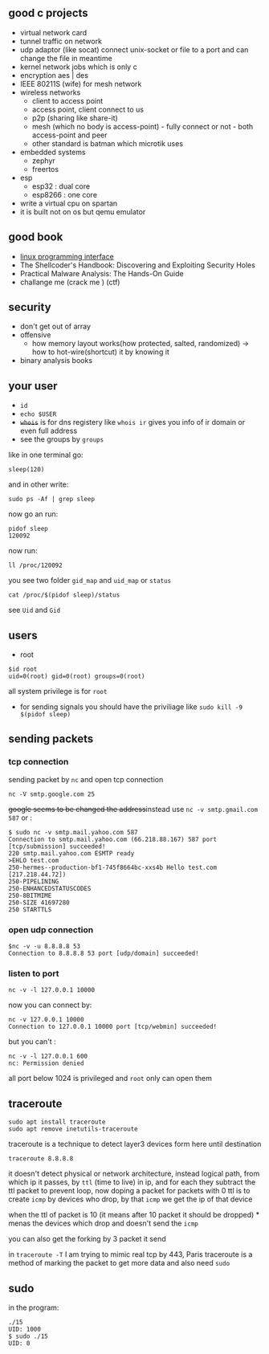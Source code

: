 ## good c projects
- virtual network card
- tunnel traffic on network
- udp adaptor (like socat) connect unix-socket or file to a port and can change the file in meantime
- kernel network jobs which is only c
- encryption aes | des
- IEEE 80211S (wife) for mesh network 
- wireless networks
    - client to access point
    - access point, client connect to us
    - p2p (sharing like share-it)
    - mesh (which no body is access-point) - fully connect or not - both access-point and peer
    - other standard is batman which microtik uses
- embedded systems
    - zephyr
    - freertos
- esp
    - esp32 : dual core
    - esp8266 : one core
- write a virtual cpu on spartan
- it is built not on os but qemu emulator

## good book
- [linux programming interface](https://maktabkhooneh.org/mag/wp-content/uploads/2022/02/The-Linux-Programming-Interface-Michael-Kerrisk.pdf)
- The Shellcoder's Handbook: Discovering and Exploiting Security Holes
- Practical Malware Analysis: The Hands-On Guide
- challange me (crack me ) (ctf)

## security
- don't get out of array
- offensive 
    - how memory layout works(how protected, salted, randomized) -> how to hot-wire(shortcut) it by knowing it
- binary analysis books

## your user
- `id`
- `echo $USER`
- ~~`whois`~~ is for dns registery like `whois ir` gives you info of ir domain or even full address
- see the groups by `groups`

like in one terminal go:
```
sleep(120)
```
and in other write:
```
sudo ps -Af | grep sleep
```
now go an run:
```
pidof sleep
120092
```
now run:
```
ll /proc/120092
```
you see two folder `gid_map` and `uid_map` or `status`
```
cat /proc/$(pidof sleep)/status
```
see `Uid` and `Gid`
## users
- root
```
$id root
uid=0(root) gid=0(root) groups=0(root)
```
all system privilege is for `root`

- for sending signals you should have the priviliage like `sudo kill -9 $(pidof sleep)`
## sending packets
### tcp connection
sending packet by `nc` and open tcp connection
```
nc -V smtp.google.com 25
```
~~google seems to be changed the address~~instead use `nc -v smtp.gmail.com 587` or 
:
```
$ sudo nc -v smtp.mail.yahoo.com 587
Connection to smtp.mail.yahoo.com (66.218.88.167) 587 port [tcp/submission] succeeded!
220 smtp.mail.yahoo.com ESMTP ready
>EHLO test.com
250-hermes--production-bf1-745f8664bc-xxs4b Hello test.com [217.218.44.72])
250-PIPELINING
250-ENHANCEDSTATUSCODES
250-8BITMIME
250-SIZE 41697280
250 STARTTLS
```
### open udp connection
```
$nc -v -u 8.8.8.8 53
Connection to 8.8.8.8 53 port [udp/domain] succeeded!
```
### listen to port
```
nc -v -l 127.0.0.1 10000
```
now you can connect by:
```
nc -v 127.0.0.1 10000 
Connection to 127.0.0.1 10000 port [tcp/webmin] succeeded!
```
but you can't :
```
nc -v -l 127.0.0.1 600
nc: Permission denied
```
all port below 1024 is privileged and `root` only can open them

## traceroute
```
sudo apt install traceroute
sudo apt remove inetutils-traceroute
```
traceroute is a technique to detect layer3 devices form here until destination
```
traceroute 8.8.8.8
```
it doesn't detect physical or network architecture, instead logical path, from which ip it passes, by `ttl` (time to live) in ip, and for each they subtract the ttl packet to prevent loop, now doping a packet for packets with 0 ttl is to create `icmp` by devices who drop, by that `icmp` we get the ip of that device

when the ttl of packet is 10 (it means after 10 packet it should be dropped) * menas the devices which drop and doesn't send the `icmp`

you can also get the forking by 3 packet it send

in `traceroute -T` I am trying to mimic real tcp by 443, Paris traceroute is a method of marking the packet to get more data and also need `sudo`

## sudo
in the program:
```
./15
UID: 1000
$ sudo ./15
UID: 0
```

